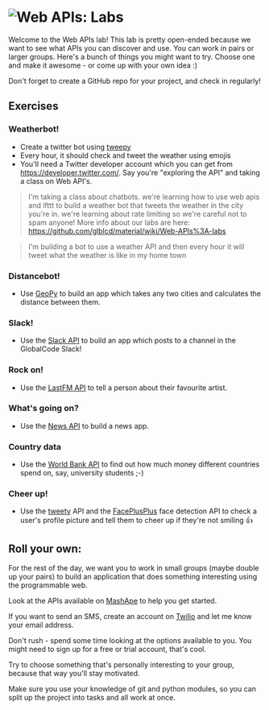 # ![Web APIs: Labs](../blob/master/assets/img/GC_Logo_artwork_RGB-LOGO_colour_SMALL.png?raw=true) 

Welcome to the Web APIs lab! This lab is pretty open-ended because we want to see what APIs you can discover and use. You can work in pairs or larger groups. Here's a bunch of things you might want to try. Choose one and make it awesome - or come up with your own idea :)

Don't forget to create a GitHub repo for your project, and check in regularly!

## Exercises

### Weatherbot!
* Create a twitter bot using [tweepy](http://www.tweepy.org/)
* Every hour, it should check and tweet the weather using emojis
* You'll need a Twitter developer account which you can get from https://developer.twitter.com/. Say you're "exploring the API" and taking a class on Web API's.

> I'm taking a class about chatbots. we're learning how to use web apis and ifttt to build a weather bot that tweets the weather in the city you're in. we're learning about rate limiting so we're careful not to spam anyone! More info about our labs are here: https://github.com/glblcd/material/wiki/Web-APIs%3A-labs


> I'm building a bot to use a weather API and then every hour it will tweet what the weather is like in my home town

### Distancebot!
* Use [GeoPy](https://github.com/geopy/geopy) to build an app which takes any two cities and calculates the distance between them.

### Slack!
* Use the [Slack API](https://api.slack.com/tutorials/tags/python) to build an app which posts to a channel in the GlobalCode Slack!

### Rock on!
* Use the [LastFM API](http://www.last.fm/api) to tell a person about their favourite artist.

### What's going on?
* Use the [News API](https://newsapi.org/#documentation) to build a news app.

### Country data
* Use the [World Bank API](https://wbdata.readthedocs.io/en/latest/) to find out how much money different countries spend on, say, university students ;-)

### Cheer up!
* Use the [tweety](http://www.tweepy.org/) API and the [FacePlusPlus](https://market.mashape.com/faceplusplus/faceplusplus-face-detection) face detection API to check a user's profile picture and tell them to cheer up if they're not smiling 👍 

## Roll your own:

For the rest of the day, we want you to work in small groups 
(maybe double up your pairs) to build an application that does something interesting using the programmable
web.

Look at the APIs available on [MashApe](https://market.mashape.com/explore) to help you get started.

If you want to send an SMS, create an account on [Twilio](https://www.twilio.com) and let me know your email address.

Don't rush - spend some time looking at the options available to you. You might need to sign up for a
free or trial account, that's cool.

Try to choose something that's personally interesting to your group, because that way you'll stay motivated.

Make sure you use your knowledge of git and python modules, so you can split up the project into tasks and all
work at once.